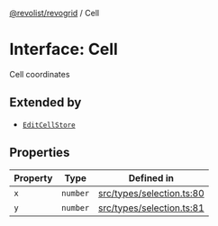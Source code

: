 [@revolist/revogrid](README.md) / Cell

# Interface: Cell

Cell coordinates

## Extended by

- [`EditCellStore`](Interface.EditCellStore.md)

## Properties

| Property | Type | Defined in |
| ------ | ------ | ------ |
| `x` | `number` | [src/types/selection.ts:80](https://github.com/revolist/revogrid/blob/703fa47ec13d35676d07f3192b2741384647a863/src/types/selection.ts#L80) |
| `y` | `number` | [src/types/selection.ts:81](https://github.com/revolist/revogrid/blob/703fa47ec13d35676d07f3192b2741384647a863/src/types/selection.ts#L81) |
